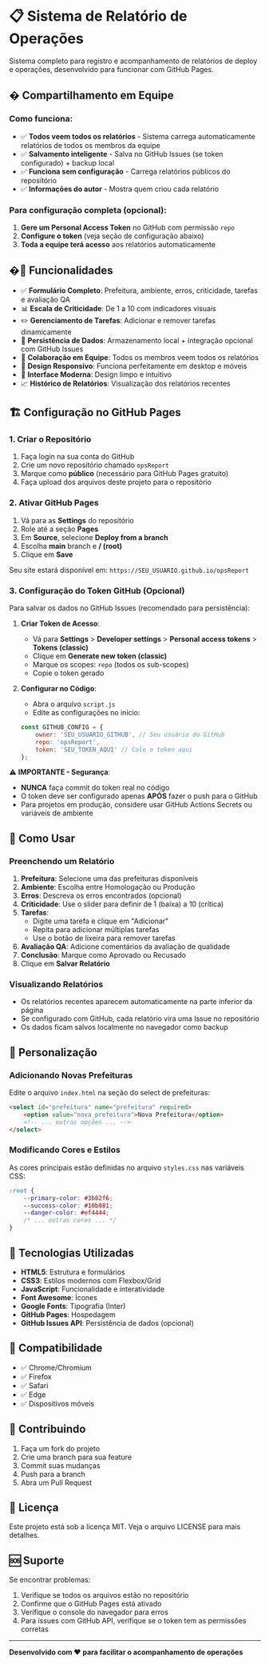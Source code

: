 # 📋 Sistema de Relatório de Operações

Sistema completo para registro e acompanhamento de relatórios de deploy e operações, desenvolvido para funcionar com GitHub Pages.

## � **Compartilhamento em Equipe**

### **Como funciona:**
- ✅ **Todos veem todos os relatórios** - Sistema carrega automaticamente relatórios de todos os membros da equipe
- ✅ **Salvamento inteligente** - Salva no GitHub Issues (se token configurado) + backup local
- ✅ **Funciona sem configuração** - Carrega relatórios públicos do repositório
- ✅ **Informações do autor** - Mostra quem criou cada relatório

### **Para configuração completa (opcional):**
1. **Gere um Personal Access Token** no GitHub com permissão `repo`
2. **Configure o token** (veja seção de configuração abaixo)
3. **Toda a equipe terá acesso** aos relatórios automaticamente

## �🚀 Funcionalidades

- ✅ **Formulário Completo**: Prefeitura, ambiente, erros, criticidade, tarefas e avaliação QA
- 📊 **Escala de Criticidade**: De 1 a 10 com indicadores visuais
- ✏️ **Gerenciamento de Tarefas**: Adicionar e remover tarefas dinamicamente
- 💾 **Persistência de Dados**: Armazenamento local + integração opcional com GitHub Issues
- 👥 **Colaboração em Equipe**: Todos os membros veem todos os relatórios
- 📱 **Design Responsivo**: Funciona perfeitamente em desktop e móveis
- 🎨 **Interface Moderna**: Design limpo e intuitivo
- 📈 **Histórico de Relatórios**: Visualização dos relatórios recentes

## 🏗️ Configuração no GitHub Pages

### 1. Criar o Repositório

1. Faça login na sua conta do GitHub
2. Crie um novo repositório chamado `opsReport`
3. Marque como **público** (necessário para GitHub Pages gratuito)
4. Faça upload dos arquivos deste projeto para o repositório

### 2. Ativar GitHub Pages

1. Vá para as **Settings** do repositório
2. Role até a seção **Pages**
3. Em **Source**, selecione **Deploy from a branch**
4. Escolha **main** branch e **/ (root)**
5. Clique em **Save**

Seu site estará disponível em: `https://SEU_USUARIO.github.io/opsReport`

### 3. Configuração do Token GitHub (Opcional)

Para salvar os dados no GitHub Issues (recomendado para persistência):

1. **Criar Token de Acesso**:
   - Vá para **Settings** > **Developer settings** > **Personal access tokens** > **Tokens (classic)**
   - Clique em **Generate new token (classic)**
   - Marque os scopes: `repo` (todos os sub-scopes)
   - Copie o token gerado

2. **Configurar no Código**:
   - Abra o arquivo `script.js`
   - Edite as configurações no início:
   ```javascript
   const GITHUB_CONFIG = {
       owner: 'SEU_USUARIO_GITHUB', // Seu usuário do GitHub
       repo: 'opsReport',
       token: 'SEU_TOKEN_AQUI' // Cole o token aqui
   };
   ```

⚠️ **IMPORTANTE - Segurança**: 
- **NUNCA** faça commit do token real no código
- O token deve ser configurado apenas **APÓS** fazer o push para o GitHub
- Para projetos em produção, considere usar GitHub Actions Secrets ou variáveis de ambiente

## 📖 Como Usar

### Preenchendo um Relatório

1. **Prefeitura**: Selecione uma das prefeituras disponíveis
2. **Ambiente**: Escolha entre Homologação ou Produção
3. **Erros**: Descreva os erros encontrados (opcional)
4. **Criticidade**: Use o slider para definir de 1 (baixa) a 10 (crítica)
5. **Tarefas**: 
   - Digite uma tarefa e clique em "Adicionar"
   - Repita para adicionar múltiplas tarefas
   - Use o botão de lixeira para remover tarefas
6. **Avaliação QA**: Adicione comentários da avaliação de qualidade
7. **Conclusão**: Marque como Aprovado ou Recusado
8. Clique em **Salvar Relatório**

### Visualizando Relatórios

- Os relatórios recentes aparecem automaticamente na parte inferior da página
- Se configurado com GitHub, cada relatório vira uma Issue no repositório
- Os dados ficam salvos localmente no navegador como backup

## 🎨 Personalização

### Adicionando Novas Prefeituras

Edite o arquivo `index.html` na seção do select de prefeituras:

```html
<select id="prefeitura" name="prefeitura" required>
    <option value="nova_prefeitura">Nova Prefeitura</option>
    <!-- ... outras opções ... -->
</select>
```

### Modificando Cores e Estilos

As cores principais estão definidas no arquivo `styles.css` nas variáveis CSS:

```css
:root {
    --primary-color: #3b82f6;
    --success-color: #10b981;
    --danger-color: #ef4444;
    /* ... outras cores ... */
}
```

## 🔧 Tecnologias Utilizadas

- **HTML5**: Estrutura e formulários
- **CSS3**: Estilos modernos com Flexbox/Grid
- **JavaScript**: Funcionalidade e interatividade
- **Font Awesome**: Ícones
- **Google Fonts**: Tipografia (Inter)
- **GitHub Pages**: Hospedagem
- **GitHub Issues API**: Persistência de dados (opcional)

## 📱 Compatibilidade

- ✅ Chrome/Chromium
- ✅ Firefox
- ✅ Safari
- ✅ Edge
- ✅ Dispositivos móveis

## 🤝 Contribuindo

1. Faça um fork do projeto
2. Crie uma branch para sua feature
3. Commit suas mudanças
4. Push para a branch
5. Abra um Pull Request

## 📄 Licença

Este projeto está sob a licença MIT. Veja o arquivo LICENSE para mais detalhes.

## 🆘 Suporte

Se encontrar problemas:

1. Verifique se todos os arquivos estão no repositório
2. Confirme que o GitHub Pages está ativado
3. Verifique o console do navegador para erros
4. Para issues com GitHub API, verifique se o token tem as permissões corretas

---

**Desenvolvido com ❤️ para facilitar o acompanhamento de operações**
